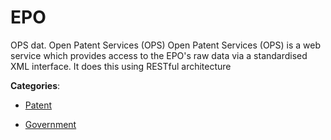 # EPO

OPS dat. Open Patent Services (OPS) Open Patent Services (OPS) is a web service which provides access to the EPO's raw data via a standardised XML interface. It does this using RESTful architecture

**Categories**:

- [Patent](https://github/apis-list/apis-list#patent)

- [Government](https://github/apis-list/apis-list#government)



